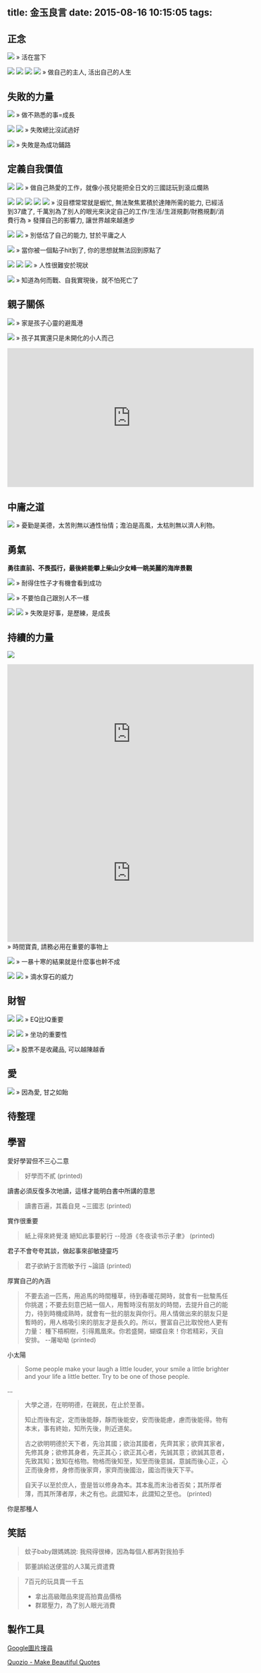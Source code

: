 title: 金玉良言
date: 2015-08-16 10:15:05
tags:
---


## 正念


![](https://dl.dropboxusercontent.com/u/16245733/d63d00dab0f29725853e33eecc0ebf7f.jpg)
» 活在當下



![](https://dl.dropboxusercontent.com/u/16245733/328e32ddb87a3b7bf71d58dee8a19707.jpg)
![](https://dl.dropboxusercontent.com/u/16245733/%E7%8E%8B%E6%96%87%E8%8F%AFquote.jpg)
![](https://dl.dropboxusercontent.com/u/16245733/%E6%96%B0%E5%BB%BA%E6%AA%94%E6%A1%88_1_mark%20Morris%20quote.jpg)
![](https://dl.dropboxusercontent.com/u/16245733/38420-try-not-to-become-a-man-of-success-but.jpg)
» 做自己的主人, 活出自己的人生



## 失敗的力量

![](https://dl.dropboxusercontent.com/u/16245733/ralph-waldo-emerson-poet-unless-you-try-to-do-something-beyond-what-you-have.jpg)
» 做不熟悉的事=成長


![](https://dl.dropboxusercontent.com/u/16245733/quote-Michael-Jordan-i-can-accept-failure-everyone-fails-at-89695.png)
![](https://dl.dropboxusercontent.com/u/16245733/e6386a440f24e070f62a1ada8564bcf2.jpg)
» 失敗總比沒試過好



![](https://dl.dropboxusercontent.com/u/16245733/i-have-not-failed-ive-just-found-10000-ways-that-wont-work-17.jpg)
» 失敗是為成功鋪路

## 定義自我價值

![](https://dl.dropboxusercontent.com/u/16245733/choose-a-job-you-love-and-you-will-never-have-to-work-a-day-in-your-life43.jpg)
![](https://dl.dropboxusercontent.com/u/16245733/1291561216.jpg)
» 做自己熱愛的工作，就像小孩兒能把全日文的三國誌玩到滾瓜爛熟

![](https://dl.dropboxusercontent.com/u/16245733/%E6%96%B0%E5%BB%BA%E6%AA%94%E6%A1%88_2_%E4%BD%BF%E5%A3%9E%E8%A8%88%E7%95%AB%E4%B8%8D%E6%98%AF%E7%94%A2%E5%93%8110%E5%A1%8A%E8%A8%88%E7%95%AB%E6%98%AF%E7%A6%AE%E7%89%A9.jpg)
![](https://dl.dropboxusercontent.com/u/16245733/sdlfkdslfjdioqfohfsfallhfddsh.jpeg)
![](https://dl.dropboxusercontent.com/u/16245733/30-05-2012-02.jpg)
![](https://dl.dropboxusercontent.com/u/16245733/Muhammad-Ali-Quotes-9.jpg)
![](https://dl.dropboxusercontent.com/u/16245733/billionaire-wisdom-8-insights-from-the-worlds-most-effective-entrepreneurs-7-638.jpg)
» 沒目標常常就是蝦忙, 無法聚焦累積於達陣所需的能力, 已經活到37歲了, 千萬別為了別人的眼光來決定自己的工作/生活/生涯規劃/財務規劃/消費行為
» 發揮自己的影響力, 讓世界越來越進步


![](https://dl.dropboxusercontent.com/u/16245733/jpg-3.jpg)
![](https://dl.dropboxusercontent.com/u/16245733/carnegie.jpg)
» 別低估了自己的能力, 甘於平庸之人

![](https://dl.dropboxusercontent.com/u/16245733/23f853dced2cea70c4d896e2e50251ec.jpg)
» 當你被一個點子hit到了, 你的思想就無法回到原點了

![](https://dl.dropboxusercontent.com/u/16245733/sdlkkk%3Bowefj%3B.jpeg)
![](https://dl.dropboxusercontent.com/u/16245733/life-is-like-riding-a-bicycle-in-order-to-keep-your-balance-you-must-keep-moving-6.jpg)
![](https://dl.dropboxusercontent.com/u/16245733/jpg.jpeg)
» 人性很難安於現狀

![](https://dl.dropboxusercontent.com/u/16245733/jpg-1.jpg)
» 知道為何而戰、自我實現後，就不怕死亡了


## 親子關係

![](https://dl.dropboxusercontent.com/u/16245733/%E5%8C%97%E5%A4%A7%E6%89%8D%E5%A5%B3.jpeg)
» 家是孩子心靈的避風港

![](https://dl.dropboxusercontent.com/u/16245733/%E5%AD%A9%E5%AD%90%E5%B0%8F%EF%BC%8C%E5%A5%BD%E5%8B%95.jpeg)
» 孩子其實還只是未開化的小人而己

<iframe src="https://www.facebook.com/plugins/video.php?href=https%3A%2F%2Fwww.facebook.com%2Fnews.ebc%2Fvideos%2F1342820642419690%2F&show_text=0&width=560" width="560" height="315" style="border:none;overflow:hidden" scrolling="no" frameborder="0" allowTransparency="true" allowFullScreen="true"></iframe>


## 中庸之道

![](https://dl.dropboxusercontent.com/u/16245733/jpg.jpg)
» 憂勤是美德，太苦則無以通性怡情；澹泊是高風，太枯則無以濟人利物。





## 勇氣
**勇往直前、不畏孤行，最後終能攀上柴山少女峰一眺美麗的海岸景觀**


![](https://dl.dropboxusercontent.com/u/16245733/jpg-4.jpg)
» 耐得住性子才有機會看到成功

![](https://dl.dropboxusercontent.com/u/16245733/default.jpg)
» 不要怕自己跟別人不一樣

![](https://dl.dropboxusercontent.com/u/16245733/jpg-5.jpg)
![](https://dl.dropboxusercontent.com/u/16245733/Ocean-quote.jpg)
» 失敗是好事，是歷練，是成長


## 持續的力量


![](https://dl.dropboxusercontent.com/u/16245733/flourishing-in-life-as-a-lawyer-35-638.jpg)
<iframe src="https://www.facebook.com/plugins/video.php?href=https%3A%2F%2Fwww.facebook.com%2Falexsaidhi%2Fvideos%2F353169398394747%2F&show_text=0&width=560" width="560" height="315" style="border:none;overflow:hidden" scrolling="no" frameborder="0" allowTransparency="true" allowFullScreen="true"></iframe>
<iframe src="https://www.facebook.com/plugins/video.php?href=https%3A%2F%2Fwww.facebook.com%2Fkaifulee%2Fvideos%2F1509771289050184%2F&show_text=0&width=560" width="560" height="315" style="border:none;overflow:hidden" scrolling="no" frameborder="0" allowTransparency="true" allowFullScreen="true"></iframe>
» 時間寶貴, 請務必用在重要的事物上


![](https://dl.dropboxusercontent.com/u/16245733/jpg-2.jpg)
» 一暴十寒的結果就是什麼事也幹不成


![](https://dl.dropboxusercontent.com/u/16245733/preview.png)
![](https://dl.dropboxusercontent.com/u/16245733/great-things-are-not-done-on-impulse-1024x862.jpg)
» 滴水穿石的威力



## 財智

![](https://dl.dropboxusercontent.com/u/16245733/quote-the-most-important-quality-for-an-investor-is-temperament-not-intellect-you-need-a-temperament-warren-buffett-68-94-40.jpg)
![](https://dl.dropboxusercontent.com/u/16245733/Fear-has-a-greater-grasp.jpg)
» EQ比IQ重要



![](https://dl.dropboxusercontent.com/u/16245733/jpg-6.jpg)
![](https://dl.dropboxusercontent.com/u/16245733/quote-it-takes-character-to-sit-there-with-all-that-cash-and-do-nothing-i-didn-t-get-to-where-charlie-munger-125-93-18.jpg)
» 坐功的重要性

![](https://dl.dropboxusercontent.com/u/16245733/jpg-7.jpg)
» 股票不是收藏品, 可以越陳越香



## 愛

![](https://dl.dropboxusercontent.com/u/16245733/love-is-when-the-other-persons-happiness-is-more-important-than-your-own-403x403-nk7av6.jpg)
» 因為愛, 甘之如飴


## 待整理



學習
----

愛好學習但不三心二意
> 好學而不貳
> (printed)

讀書必須反復多次地讀，這樣才能明白書中所講的意思
> 讀書百遍，其義自見 ~三國志
> (printed)

實作很重要
> 紙上得來終覺淺 絕知此事要躬行 --陸游《冬夜读书示子聿》
> (printed)

君子不會夸夸其談，做起事來卻敏捷靈巧
> 君子欲納于言而敏予行 ~論語
> (printed)

厚實自己的內涵

> 不要去追一匹馬，用追馬的時間種草，待到春暖花開時，就會有一批駿馬任你挑選；不要去刻意巴結一個人，用暫時沒有朋友的時間，去提升自己的能力，待到時機成熟時，就會有一批的朋友與你行。用人情做出來的朋友只是暫時的，用人格吸引來的朋友才是長久的。所以，豐富自己比取悅他人更有力量： 
種下梧桐樹，引得鳳凰來。你若盛開，蝴蝶自來！你若精彩，天自安排。 --屠呦呦 (printed)

小太陽

> Some people make your laugh a little louder, your smile a little brighter and your life a little better. Try to be one of those people.

...
> 大學之道，在明明德，在親民，在止於至善。
>
> 知止而後有定，定而後能靜，靜而後能安，安而後能慮，慮而後能得。物有本末，事有終始，知所先後，則近道矣。
>
> 古之欲明明德於天下者，先治其國；欲治其國者，先齊其家；欲齊其家者，先修其身；欲修其身者，先正其心；欲正其心者，先誠其意；欲誠其意者，先致其知；致知在格物。物格而後知至，知至而後意誠，意誠而後心正，心正而後身修，身修而後家齊，家齊而後國治，國治而後天下平。
>
> 自天子以至於庶人，壹是皆以修身為本。其本亂而末治者否矣；其所厚者薄，而其所薄者厚，未之有也。此謂知本，此謂知之至也。
> (printed)
> 

你是那種人



笑話
----
> 蚊子baby跟媽媽說: 我飛得很棒，因為每個人都再對我拍手

> 郭董誤給送便當的人3萬元資遣費

> 7百元的玩具賣一千五
> - 拿出高級贈品來提高拍賣品價格
> - 群眾壓力，為了別人眼光消費




## 製作工具

[Google圖片搜尋](https://images.google.com/)

[Quozio - Make Beautiful Quotes](http://quozio.com/)

